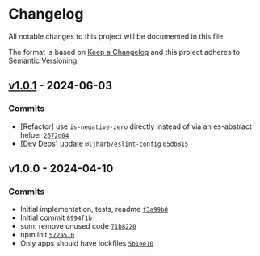 # Changelog

All notable changes to this project will be documented in this file.

The format is based on [Keep a Changelog](https://keepachangelog.com/en/1.0.0/)
and this project adheres to [Semantic Versioning](https://semver.org/spec/v2.0.0.html).

## [v1.0.1](https://github.com/es-shims/Math.sumPrecise/compare/v1.0.0...v1.0.1) - 2024-06-03

### Commits

- [Refactor] use `is-negative-zero` directly instead of via an es-abstract helper [`2672d04`](https://github.com/es-shims/Math.sumPrecise/commit/2672d049df6b8a6f0683f2621cf53099c1d18aa8)
- [Dev Deps] update `@ljharb/eslint-config` [`05db815`](https://github.com/es-shims/Math.sumPrecise/commit/05db815aa76cc88edd5e73fcdaef6736c547f6a9)

## v1.0.0 - 2024-04-10

### Commits

- Initial implementation, tests, readme [`f3a99b8`](https://github.com/es-shims/Math.sumPrecise/commit/f3a99b8f667ecc3009f9a0b1af13de06c2ad8034)
- Initial commit [`8994f1b`](https://github.com/es-shims/Math.sumPrecise/commit/8994f1bb24dc6e1f5731aff935bb745c70f0ec72)
- sum: remove unused code [`71b8220`](https://github.com/es-shims/Math.sumPrecise/commit/71b822079e28bed610e0a22d855d960b73703bf8)
- npm init [`572a510`](https://github.com/es-shims/Math.sumPrecise/commit/572a51017f0729243c337b2b684bd705e05904ab)
- Only apps should have lockfiles [`5b1ee10`](https://github.com/es-shims/Math.sumPrecise/commit/5b1ee10df36ed8cb1febbd12f7400c42c4377564)
